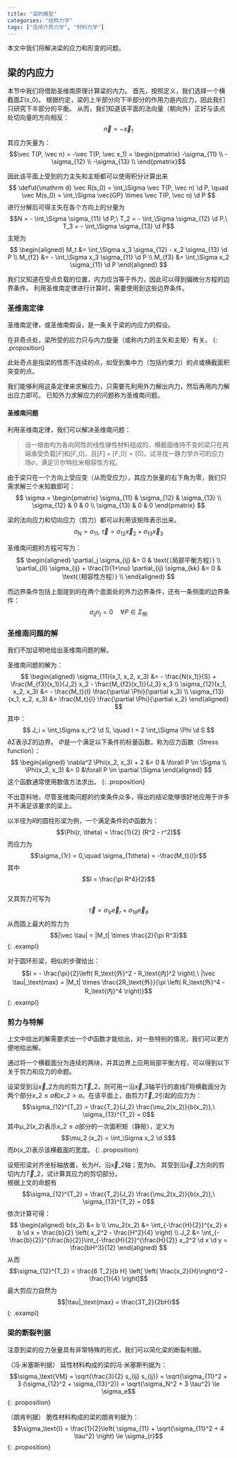 ```yaml
---
title: "梁的模型"
categories: "结构力学"
tags: ["连续介质力学", "材料力学"]
---
```


本文中我们将解决梁的应力和形变的问题。

## 梁的内应力

本节中我们将借助圣维南原理计算梁的内力。
首先，按照定义，我们选择一个横截面$\Sigma(s\_0)$。
根据约定，梁的上半部分向下半部分的作用力是内应力，因此我们只研究下半部分的平衡。
从而，我们知道该平面的法向量（朝向外）正好与该点处切向量的方向相反：
$$\vec n = - \vec x_1$$
其应力矢量为：
$$\vec T(P, \vec n) = -\vec T(P, \vec x_1) = \begin{pmatrix}
-\sigma_{11} \\ -\sigma_{12} \\ -\sigma_{13} \\
\end{pmatrix}$$

因此该平面上受到的力主矢和主矩都可以使用积分计算出来
$$
\def\d{\mathrm d}
\vec R(s_0) = \int_\Sigma \vec T(P, \vec n) \d P, \quad
\vec M(s_0) = \int_\Sigma \vec{GP} \times \vec T(P, \vec n) \d P
$$
进行分解后可得主矢在各个方向上的分量为
$$N = - \int_\Sigma \sigma_{11} \d P,\ T_2 = - \int_\Sigma \sigma_{12} \d P,\ T_3 = - \int_\Sigma \sigma_{13} \d P$$
主矩为
$$
\begin{aligned}
M_t &= \int_\Sigma x_3 \sigma_{12} - x_2 \sigma_{13} \d P \\
M_{f2} &= - \int_\Sigma x_3 \sigma_{11} \d P \\
M_{f3} &= \int_\Sigma x_2 \sigma_{11} \d P
\end{aligned}
$$

我们又知道在受点负载的位置，内力应当等于外力，因此可以得到偏微分方程的边界条件。
利用圣维南定律进行计算时，需要使用到这些边界条件。

### 圣维南定律

圣维南定律，或圣维南假设，是一条关于梁的内应力的假设。

在非奇点处，梁所受的应力只与内力旋量（或称内力的主矢和主矩）有关。
{: .proposition}

此处奇点是指梁的性质不连续的点，如受到集中力（包括约束力）的点或横截面积突变的点。

我们能够利用这条定律来求解应力，只需要先利用外力解出内力，然后再用内力解出应力即可。
已知外力求解应力的问题称为圣维南问题。

#### 圣维南问题

利用圣维南定律，我们可以解决圣维南问题：

> 设一根由均为各向同性的线性弹性材料组成的、横截面维持不变的梁只在两端承受负载$[F]$和$[F\_0]$，且$[F] + [F\_0] = [0]$，试寻找一静力学许可的应力场$\sigma$，满足贝尔特拉米相容性方程。

由于梁只在一个方向上受应变（从而受应力），其应力张量的右下角为零，我们只需求解三个未知数即可：
$$
\sigma = \begin{pmatrix} \sigma_{11} & \sigma_{12} & \sigma_{13} \\
\sigma_{12} & 0 & 0 \\
\sigma_{13} & 0 & 0 
\end{pmatrix}
$$

梁的法向应力和切向应力（剪力）都可以利用该矩阵表示出来。
$$\sigma_N = \sigma_{11},\ \vec \tau = \sigma_{12} \vec x_2 + \sigma_{13} \vec x_3$$

圣维南问题的方程可写为：
$$
\begin{aligned}
\partial_j \sigma_{ij} &= 0 & \text{（局部平衡方程）} \\
\partial_{ll} \sigma_{ij} + \frac{1}{1+\nu} \partial_{ij} \sigma_{kk} &= 0 & \text{（相容性方程）} \\
\end{aligned}
$$

而边界条件包括上面提到的在两个底面处的外力边界条件，还有一条侧面的边界条件：
$$\sigma_{ij} n_{j} = 0 \quad \forall P \in \Sigma_\text{侧}$$

### 圣维南问题的解

我们不加证明地给出圣维南问题的解。

圣维南问题的解为：
$$
\begin{aligned}
\sigma_{11}(x_1, x_2, x_3) &= - \frac{N(x_1)}{S} + \frac{M_{f3}(x_1)}{J_2} x_2 - \frac{M_{f2}(x_1)}{J_3} x_3 \\
\sigma_{12}(x_1, x_2, x_3) &= - \frac{M_t}{I} \frac{\partial \Phi}{\partial x_3} \\
\sigma_{13}(x_1, x_2, x_3) &= \frac{M_t}{I} \frac{\partial \Phi}{\partial x_2}
\end{aligned}
$$
其中：
$$
J_i = \int_\Sigma x_i^2 \d S, \quad I = 2 \int_\Sigma \Phi \d S
$$
$\partial \Sigma$表示$\Sigma$的边界。
$\Phi$是一个满足以下条件的标量函数，称为应力函数（Stress function）：
$$
\begin{aligned}
\nabla^2 \Phi(x_2, x_3) + 2 &= 0 & \forall P \in \Sigma \\
\Phi(x_2, x_3) &= 0 &\forall P \in \partial \Sigma
\end{aligned}
$$
这个函数通常使用数值方法求出。
{: .proposition}

不出意料地，尽管圣维南问题的约束条件众多，得出的结论能够很好地应用于许多并不满足该要求的梁上。

以半径为$R$的圆柱形梁为例，一个满足条件的$\Phi$函数为：
$$\Phi(r, \theta) = \frac{1}{2} (R^2 - r^2)$$
而应力为
$$\sigma_{1r} = 0,\quad \sigma_{1\theta} = -\frac{M_t}{I}r$$
其中
$$I = \frac{\pi R^4}{2}$$<br/>
又其剪力可写为
$$\vec \tau = \sigma_{1r} \vec e_r + \sigma_{1\theta} \vec e_\theta$$
从而圆上最大的剪力为
$$|\vec \tau| = |M_t| \times \frac{2}{\pi R^3}$$
{: .exampl}

对于圆环形梁，相似的步骤给出：
$$I = - \frac{\pi}{2}\left( R_\text{外}^2 - R_\text{内}^2 \right),\ |\vec \tau|_\text{max} = |M_t| \times \frac{2R_\text{外}}{\pi \left( R_\text{外}^4 - R_\text{内}^4 \right)}$$
{: .exampl}

### 剪力与特解

上文中给出的解需要求出一个$\Phi$函数才能给出，对一些特别的情况，我们可以更方便地给出解。

通过将一个横截面分为连续的两块，并其边界上应用局部平衡方程，可以得到以下关于剪力和应力的命题。

设梁受到沿$\vec x\_2$方向的剪力$\vec T\_2$，则可用一沿$\vec x\_3$轴平行的直线$\Gamma$将横截面分为两个部分$x\_2 \le a$和$x\_2 > a$。在该平面上，由剪力$\vec T\_2$引起的应力为：
$$\sigma_{12}^{T_2} = \frac{T_2}{J_2} \frac{\mu_2(x_2)}{b(x_2)},\ \sigma_{13}^{T_2} = 0$$
其中$\mu\_2(x\_2)$表示$x\_2 \le a$部分的一次面积矩（静矩），定义为
$$\mu_2 (x_2) = \int_\Sigma x_2 \d S$$
而$b(x\_2)$表示该横截面的宽度。
{: .proposition}

设矩形梁对齐坐标轴放置，长为$H$，沿$\vec x\_2$轴；宽为$b$。
其受到沿$\vec x\_2$方向的剪切内力$\vec T\_2$，试计算其应力的剪切部分。 <br/>
根据上文的命题有
$$\sigma_{12}^{T_2} = \frac{T_2}{J_2} \frac{\mu_2(x_2)}{b(x_2)},\ \sigma_{13}^{T_2} = 0$$
依次计算可得：
$$
\begin{aligned}
b(x_2) &= b \\
\mu_2(x_2) &= \int_{-\frac{H}{2}}^{x_2} x b \d x = \frac{b}{2} \left( x_2^2 - \frac{H^2}{4} \right) \\
J_2 &= \int_{-\frac{b}{2}}^{\frac{b}{2}}\int_{-\frac{H}{2}}^{\frac{H}{2}} x_2^2 \d x \d y = \frac{bH^3}{12}
\end{aligned}
$$
从而
$$\sigma_{12}^{T_2} = \frac{6 T_2}{b H} \left[ \left( \frac{x_2}{H}\right)^2 - \frac{1}{4} \right]$$
最大剪应力自然为
$$|\tau|_\text{max} = \frac{3T_2}{2bH}$$
{: .exampl}

### 梁的断裂判据

注意到梁的应力张量具有非常特殊的形式，我们可以简化梁的断裂判据。

（冯·米塞斯判据）
延性材料构成的梁的冯·米塞斯判据为：
$$\sigma_\text{VM} = \sqrt{\frac{3}{2} s_{ij} s_{ij}} = \sqrt{\sigma_{11}^2 + 3 (\sigma_{12}^2 + \sigma_{13}^2)} = \sqrt{\sigma_N^2 + 3 \tau^2} \le \sigma_e$$
{: .proposition}

（朗肯判据）
脆性材料构成的梁的朗肯判据为：
$$\sigma_\text{I} = \frac{1}{2}\left( \sigma_{11} + \sqrt{\sigma_{11}^2 + 4 \tau^2} \right) \le \sigma_{r}$$
{: .proposition}

